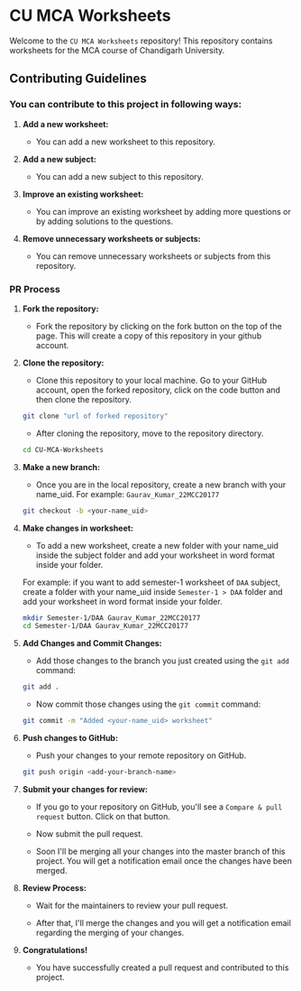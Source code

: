 # CU MCA Worksheets
Welcome to the `CU MCA Worksheets` repository! This repository contains worksheets for the MCA course of Chandigarh University. 

## Contributing Guidelines

### You can contribute to this project in following ways:
1. **Add a new worksheet:**
   - You can add a new worksheet to this repository.

2. **Add a new subject:**
    - You can add a new subject to this repository.

3. **Improve an existing worksheet:**
   - You can improve an existing worksheet by adding more questions or by adding solutions to the questions.
4. **Remove unnecessary worksheets or subjects:**
   - You can remove unnecessary worksheets or subjects from this repository.

   
### PR Process

1. **Fork the repository:**
   - Fork the repository by clicking on the fork button on the top of the page. This will create a copy of this repository in your github account.

2. **Clone the repository:**
   - Clone this repository to your local machine. Go to your GitHub account, open the forked repository, click on the code button and then clone the repository.
    ```bash
    git clone "url of forked repository"
    ```
    - After cloning the repository, move to the repository directory.
     ```bash
    cd CU-MCA-Worksheets
    ```

3. **Make a new branch:**
   - Once you are in the local repository, create a new branch with your name_uid.
   For example: `Gaurav_Kumar_22MCC20177`
    ```bash
    git checkout -b <your-name_uid>
    ```

4. **Make changes in worksheet:**
   - To add a new worksheet, create a new folder with your name_uid inside the subject folder and add your worksheet in word format inside your folder.
    
    For example: if you want to add semester-1 worksheet of `DAA` subject, create a folder with your name_uid inside `Semester-1 > DAA` folder and add your worksheet in word format inside your folder.
    ```bash
    mkdir Semester-1/DAA Gaurav_Kumar_22MCC20177
    cd Semester-1/DAA Gaurav_Kumar_22MCC20177
    ```

5. **Add Changes and Commit Changes:**
    - Add those changes to the branch you just created using the `git add` command:
     ```bash
     git add .
     ```
     - Now commit those changes using the `git commit` command:
     ```bash
     git commit -m "Added <your-name_uid> worksheet"
     ```

6. **Push changes to GitHub:**
    - Push your changes to your remote repository on GitHub.
    ```bash
    git push origin <add-your-branch-name>
    ```

7. **Submit your changes for review:**
    - If you go to your repository on GitHub, you'll see a `Compare & pull request` button. Click on that button.

    - Now submit the pull request.

    - Soon I'll be merging all your changes into the master branch of this project. You will get a notification email once the changes have been merged.

8. **Review Process:**
    - Wait for the maintainers to review your pull request.

    - After that, I'll merge the changes and you will get a notification email regarding the merging of your changes.

9. **Congratulations!** 
    - You have successfully created a pull request and contributed to this project.